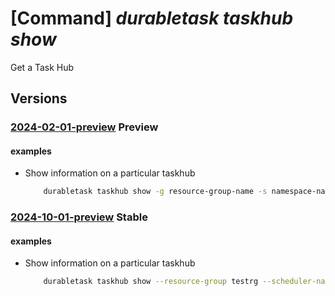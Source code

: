 # [Command] _durabletask taskhub show_

Get a Task Hub

## Versions

### [2024-02-01-preview](/Resources/mgmt-plane/L3N1YnNjcmlwdGlvbnMve30vcmVzb3VyY2Vncm91cHMve30vcHJvdmlkZXJzL21pY3Jvc29mdC5kdXJhYmxldGFzay9uYW1lc3BhY2VzL3t9L3Rhc2todWJzL3t9/2024-02-01-preview.xml) **Preview**

<!-- mgmt-plane /subscriptions/{}/resourcegroups/{}/providers/microsoft.durabletask/namespaces/{}/taskhubs/{} 2024-02-01-preview -->

#### examples

- Show information on a particular taskhub
    ```bash
        durabletask taskhub show -g resource-group-name -s namespace-name -n taskhub-name
    ```

### [2024-10-01-preview](/Resources/mgmt-plane/L3N1YnNjcmlwdGlvbnMve30vcmVzb3VyY2Vncm91cHMve30vcHJvdmlkZXJzL21pY3Jvc29mdC5kdXJhYmxldGFzay9zY2hlZHVsZXJzL3t9L3Rhc2todWJzL3t9/2024-10-01-preview.xml) **Stable**

<!-- mgmt-plane /subscriptions/{}/resourcegroups/{}/providers/microsoft.durabletask/schedulers/{}/taskhubs/{} 2024-10-01-preview -->

#### examples

- Show information on a particular taskhub
    ```bash
        durabletask taskhub show --resource-group testrg --scheduler-name testscheduler --name testtuskhub
    ```
